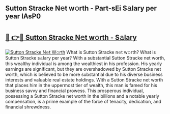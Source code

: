## Sutton Stracke N𝚎t w𝚘rth - Part-sEi S𝚊lary per year lAsP0

# <h2><a href="http://gc1jr8h.nevu.top/?p=Sutton+Stracke">🔗 👉🔴 Sutton Stracke N𝚎t w𝚘rth - S𝚊lary</a></h2>

[![Sutton Stracke N𝚎t W𝚘rth](https://i.imgur.com/Oavwk0R.jpeg)](http://gc1jr8h.nevu.top/?p=Sutton+Stracke)
What is Sutton Stracke n𝚎t w𝚘rth? What is Sutton Stracke s𝚊lary per year?
With a substantial Sutton Stracke net worth, this wealthy individual is among the wealthiest in his profession. His yearly earnings are significant, but they are overshadowed by Sutton Stracke net worth, which is believed to be more substantial due to his diverse business interests and valuable real estate holdings. With a Sutton Stracke net worth that places him in the uppermost tier of wealth, this man is famed for his business savvy and financial prowess. This prosperous individual, possessing a Sutton Stracke net worth in the billions and a notable yearly compensation, is a prime example of the force of tenacity, dedication, and financial shrewdness.
